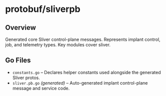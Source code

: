 # protobuf/sliverpb

## Overview

Generated core Sliver control-plane messages. Represents implant control, job, and telemetry types. Key modules cover sliver.

## Go Files

- `constants.go` – Declares helper constants used alongside the generated Sliver protos.
- `sliver.pb.go` *(generated)* – Auto-generated implant control-plane message and service code.
